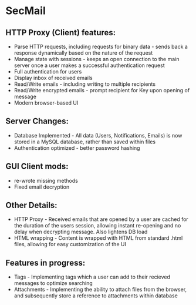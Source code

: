 # SecMail


## HTTP Proxy (Client) features:
- Parse HTTP requests, including requests for binary data - sends back a response dynamically based on the nature of the request
- Manage state with sessions - keeps an open connection to the main server once a user makes a successful authentication request
- Full authentication for users
- Display inbox of received emails
- Read/Write emails - including writing to multiple recipients
- Read/Write encrypted emails - prompt recipient for Key upon opening of message
- Modern browser-based UI

## Server Changes:
- Database Implemented - All data (Users, Notifications, Emails) is now stored in a MySQL database, rather than saved within files
- Authentication optimized - better password hashing

## GUI Client mods:
- re-wrote missing methods
- Fixed email decryption

## Other Details:
- HTTP Proxy - Received emails that are opened by a user are cached for the duration of the users session, allowing instant re-opening and no delay when decrypting message. Also lightens DB load
- HTML wrapping - Content is wrapped with HTML from standard .html files, allowing for easy customization of the UI


## Features in progress:
- Tags - Implementing tags which a user can add to their recieved messages to optimize searching
- Attachments - Implementing the ability to attach files from the browser, and subsequently store a reference to attachments within database
